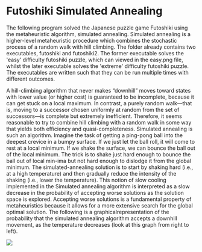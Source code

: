 # Futoshiki Simulated Annealing #

The following program solved the Japanese puzzle game Futoshiki using the metaheuristic algorithm, simulated annealing. Simulated annealing is a higher-level metaheuristic procedure which combines the stochastic process of a random walk with hill climbing. The folder already contains two executables, futoshiki and futoshiki2. The former executable solves the 'easy' difficulty futoshiki puzzle, which can viewed in the easy.png file, whilst the later executable solves the 'extreme' difficulty futoshiki puzzle. The executables are written such that they can be run multiple times with different outcomes. 

A hill-climbing algorithm that never makes “downhill” moves toward states with lower value (or higher cost) is guaranteed to be incomplete, because it can get stuck on a local maximum. In contrast, a purely random walk—that is, moving to a successor chosen uniformly at random from the set of successors—is complete but extremely inefficient. Therefore, it seems reasonable to try to combine hill climbing with a random walk in some way that yields both efficiency and quasi-completeness. Simulated annealing is such an algorithm.
Imagine the task of getting a ping-pong ball into the deepest crevice in a bumpy surface. If we just let the ball roll, it will come to rest at a local minimum. If we shake the surface, we can bounce the ball out of the local minimum. The trick is to shake just hard enough to bounce the ball out of local min-ima but not hard enough to dislodge it from the global minimum. The simulated-annealing solution is to start by shaking hard (i.e., at a high temperature) and then gradually reduce the intensity of the shaking (i.e., lower the temperature).
This notion of slow cooling implemented in the Simulated annealing algorithm is interpreted as a slow decrease in the probability of accepting worse solutions as the solution space is explored. Accepting worse solutions is a fundamental property of metaheuristics because it allows for a more extensive search for the global optimal solution. The following is a graphicalrepresentation of the probability that the simulated annealing algorithm accepts a downhill movement, as the temperature decreases (look at this graph from right to left).

![](Artificial_Inteligence_CS7IS/simulated_annealing/prob_param.png)



